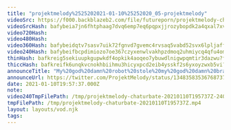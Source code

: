 ```yaml
---
title: "projektmelody%2525202021-01-10%25252020_05-projektmelody"
videoSrc: https://f000.backblazeb2.com/file/futureporn/projektmelody-chaturbate-2021-01-10.mp4
videoSrcHash: bafybeia7jn6fhtphaag7dvq6emp7eq6pqpxjjrozybopdk2a4qxal7xv64
video720Hash: 
video480Hash: 
video360Hash: bafybeidqtv7sasv7uik72fgnvd7gvemc4rvsaq5vabd52svx6lpljaffyu
video240Hash: bafybeifbcpdimiozo7oe367czyxenwlvakhpzdmoq2uhmiycq4qfu4omve?filename=projektmelody-chaturbate-20210110T195737Z-240p.mp4
thinHash: bafkreig5sekiuupkgupwkdf4opkik4aoqeo7ybuwdlnigwpqmtir3dazwu?filename=20210110T195737Z_thin.jpg
thiccHash: bafkreifk6unqkvcnokhbiihmu3hicyxpcd2eib4ysskf2s6yxoyzwxb5vi?filename=20210110T195737Z_thicc.jpg
announceTitle: "My%20god%20damn%20robot%20stole%20my%20god%20damn%20bra%21%21%20%28I%27m%20so%20embarrassed%29%20%3E.%3C"
announceUrl: https://twitter.com/ProjektMelody/status/1348358353676873729
date: 2021-01-10T19:57:37.000Z
note: 
video240TmpFilePath: /tmp/projektmelody-chaturbate-20210110T195737Z-240p.mp4
tmpFilePath: /tmp/projektmelody-chaturbate-20210110T195737Z.mp4
layout: layouts/vod.njk
tags:
---
```

